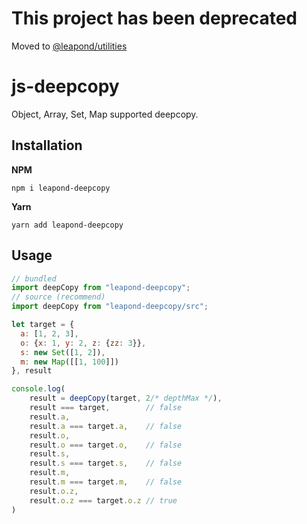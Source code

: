 # This project has been deprecated

Moved to [@leapond/utilities](https://gitea.com/leapond/utilities)

# js-deepcopy

Object, Array, Set, Map supported deepcopy.

## Installation

**NPM**

```shell
npm i leapond-deepcopy
```

**Yarn**

```shell
yarn add leapond-deepcopy
```

## Usage

```javascript
// bundled
import deepCopy from "leapond-deepcopy";
// source (recommend)
import deepCopy from "leapond-deepcopy/src";

let target = {
  a: [1, 2, 3],
  o: {x: 1, y: 2, z: {zz: 3}},
  s: new Set([1, 2]),
  m: new Map([[1, 100]])
}, result

console.log(
    result = deepCopy(target, 2/* depthMax */),
    result === target,        // false
    result.a,
    result.a === target.a,    // false
    result.o,
    result.o === target.o,    // false
    result.s,
    result.s === target.s,    // false
    result.m,
    result.m === target.m,    // false
    result.o.z,
    result.o.z === target.o.z // true
)
```
